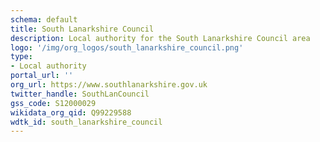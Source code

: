 ```yaml
---
schema: default
title: South Lanarkshire Council
description: Local authority for the South Lanarkshire Council area 
logo: '/img/org_logos/south_lanarkshire_council.png'
type:
- Local authority
portal_url: ''
org_url: https://www.southlanarkshire.gov.uk
twitter_handle: SouthLanCouncil
gss_code: S12000029
wikidata_org_qid: Q99229588
wdtk_id: south_lanarkshire_council
---
```

